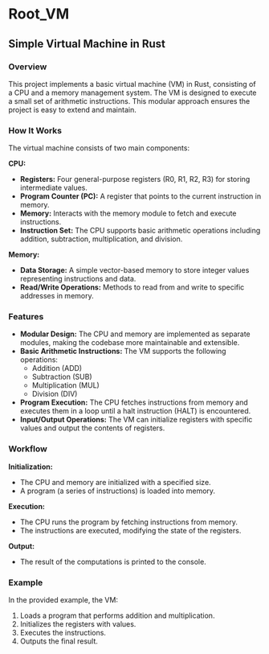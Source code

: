 # Root_VM

## Simple Virtual Machine in Rust

### Overview

This project implements a basic virtual machine (VM) in Rust, consisting of a CPU and a memory management system. The VM is designed to execute a small set of arithmetic instructions. This modular approach ensures the project is easy to extend and maintain.

### How It Works

The virtual machine consists of two main components:

**CPU:**

- **Registers:** Four general-purpose registers (R0, R1, R2, R3) for storing intermediate values.
- **Program Counter (PC):** A register that points to the current instruction in memory.
- **Memory:** Interacts with the memory module to fetch and execute instructions.
- **Instruction Set:** The CPU supports basic arithmetic operations including addition, subtraction, multiplication, and division.

**Memory:**

- **Data Storage:** A simple vector-based memory to store integer values representing instructions and data.
- **Read/Write Operations:** Methods to read from and write to specific addresses in memory.

### Features

- **Modular Design:** The CPU and memory are implemented as separate modules, making the codebase more maintainable and extensible.
- **Basic Arithmetic Instructions:** The VM supports the following operations:
  - Addition (ADD)
  - Subtraction (SUB)
  - Multiplication (MUL)
  - Division (DIV)
- **Program Execution:** The CPU fetches instructions from memory and executes them in a loop until a halt instruction (HALT) is encountered.
- **Input/Output Operations:** The VM can initialize registers with specific values and output the contents of registers.

### Workflow

**Initialization:**

- The CPU and memory are initialized with a specified size.
- A program (a series of instructions) is loaded into memory.

**Execution:**

- The CPU runs the program by fetching instructions from memory.
- The instructions are executed, modifying the state of the registers.

**Output:**

- The result of the computations is printed to the console.

### Example

In the provided example, the VM:

1. Loads a program that performs addition and multiplication.
2. Initializes the registers with values.
3. Executes the instructions.
4. Outputs the final result.
